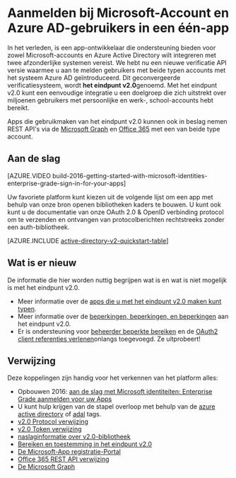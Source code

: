 <properties
    pageTitle="Overzicht van v2.0 eindpunt | Microsoft Azure"
    description="Een inleiding tot het bouwen van apps gebruiken met zowel Microsoft-Account en Azure Active Directory-aanmelding."
    services="active-directory"
    documentationCenter=""
    authors="dstrockis"
    manager="mbaldwin"
    editor=""/>

<tags
    ms.service="active-directory"
    ms.workload="identity"
    ms.tgt_pltfrm="na"
    ms.devlang="na"
    ms.topic="article"
    ms.date="09/27/2016"
    ms.author="dastrock"/>

# <a name="sign-in-microsoft-account--azure-ad-users-in-a-single-app"></a>Aanmelden bij Microsoft-Account en Azure AD-gebruikers in een één-app

In het verleden, is een app-ontwikkelaar die ondersteuning bieden voor zowel Microsoft-accounts en Azure Active Directory wilt integreren met twee afzonderlijke systemen vereist.  We hebt nu een nieuwe verificatie API versie waarmee u aan te melden gebruikers met beide typen accounts met het systeem Azure AD geïntroduceerd.  Dit geconvergeerde verificatiesysteem, wordt **het eindpunt v2.0**genoemd.  Met het eindpunt v2.0 kunt een eenvoudige integratie u een doelgroep die zich uitstrekt over miljoenen gebruikers met persoonlijke en werk-, school-accounts hebt bereikt.

Apps die gebruikmaken van het eindpunt v2.0 kunnen ook in beslag nemen REST API's via de [Microsoft Graph](https://graph.microsoft.io) en [Office 365](https://msdn.microsoft.com/office/office365/howto/authenticate-Office-365-APIs-using-v2) met een van beide type account.

<!-- For a quick introduction to the v2.0 endpoint, please view the [Getting Started with Microsoft Identities: Enterprise Grade Sign In For Your Apps](https://azure.microsoft.com/documentation/videos/build-2016-getting-started-with-microsoft-identities-enterprise-grade-sign-in-for-your-apps/) video. -->

## <a name="getting-started"></a>Aan de slag
[AZURE.VIDEO build-2016-getting-started-with-microsoft-identities-enterprise-grade-sign-in-for-your-apps]

Uw favoriete platform kunt kiezen uit de volgende lijst om een app met behulp van onze bron openen bibliotheken kaders te bouwen.  U kunt ook kunt u de documentatie van onze OAuth 2.0 & OpenID verbinding protocol om te verzenden en ontvangen van protocolberichten rechtstreeks zonder een auth-bibliotheek.

<!-- TODO: Finalize this table  -->
[AZURE.INCLUDE [active-directory-v2-quickstart-table](../../includes/active-directory-v2-quickstart-table.md)]

## <a name="whats-new"></a>Wat is er nieuw
De informatie die hier worden nuttig begrijpen wat is en wat is niet mogelijk is met het eindpunt v2.0.

- Meer informatie over de [apps die u met het eindpunt v2.0 maken kunt typen](active-directory-v2-flows.md).
- Meer informatie over de [beperkingen, beperkingen, en beperkingen](active-directory-v2-limitations.md) aan het eindpunt v2.0.
- Er is ondersteuning voor [beheerder beperkte bereiken](active-directory-v2-scopes.md) en de [OAuth2 client referenties verlenen](active-directory-v2-protocols-oauth-client-creds.md)onlangs toegevoegd.  Ze uitprobeert!

## <a name="reference"></a>Verwijzing
Deze koppelingen zijn handig voor het verkennen van het platform alles:

- Opbouwen 2016: [aan de slag met Microsoft identiteiten: Enterprise Grade aanmelden voor uw Apps](https://azure.microsoft.com/documentation/videos/build-2016-getting-started-with-microsoft-identities-enterprise-grade-sign-in-for-your-apps/)
- U kunt hulp krijgen van de stapel overloop met behulp van de [azure active directory](http://stackoverflow.com/questions/tagged/azure-active-directory) of [adal](http://stackoverflow.com/questions/tagged/adal) tags.
- [v2.0 Protocol verwijzing](active-directory-v2-protocols.md)
- [v2.0 Token verwijzing](active-directory-v2-tokens.md)
- [naslaginformatie over v2.0-bibliotheek](active-directory-v2-libraries.md)
- [Bereiken en toestemming in het eindpunt v2.0](active-directory-v2-scopes.md)
- [De Microsoft-App registratie-Portal](https://apps.dev.microsoft.com/?referrer=https://azure.microsoft.com/documentation/articles&deeplink=/appList)
- [Office 365 REST API verwijzing](https://msdn.microsoft.com/office/office365/howto/authenticate-Office-365-APIs-using-v2)
- [De Microsoft Graph](https://graph.microsoft.io)